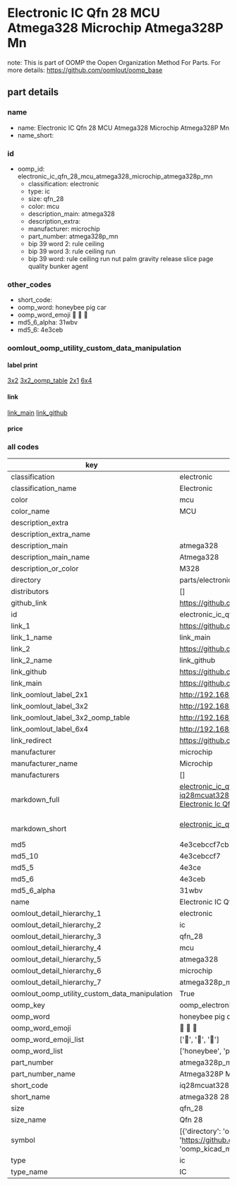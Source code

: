 # Electronic IC Qfn 28 MCU Atmega328 Microchip Atmega328P Mn  

note: This is part of OOMP the Oopen Organization Method For Parts. For more details: https://github.com/oomlout/oomp_base

##  part details
  







### name
* name: Electronic IC Qfn 28 MCU Atmega328 Microchip Atmega328P Mn
* name_short: 
### id
* oomp_id: electronic_ic_qfn_28_mcu_atmega328_microchip_atmega328p_mn
  * classification: electronic
  * type: ic
  * size: qfn_28
  * color: mcu
  * description_main: atmega328
  * description_extra: 
  * manufacturer: microchip
  * part_number: atmega328p_mn
  * bip 39 word 2: rule ceiling
  * bip 39 word 3: rule ceiling run
  * bip 39 word: rule ceiling run nut palm gravity release slice page quality bunker agent

### other_codes
* short_code: 
* oomp_word: honeybee pig car
* oomp_word_emoji :honeybee: :pig: :car:
* md5_6_alpha: 31wbv
* md5_6: 4e3ceb






### oomlout_oomp_utility_custom_data_manipulation
#### label print
[3x2](http://192.168.1.245:1112/?label=oomp%2031wbv)
[3x2_oomp_table](http://192.168.1.108:1112/?label=oomp%2031wbv)
[2x1](http://192.168.1.242:1112/?label=oomp%2031wbv)
[6x4](http://192.168.1.55:1112/?label=oomp%2031wbv)    

#### link

[link_main](https://github.com/oomlout/oomlout_oomp_version_1_messy/tree/main/parts/electronic_ic_qfn_28_mcu_atmega328_microchip_atmega328p_mn) [link_github](https://github.com/oomlout/oomlout_oomp_version_1_messy/tree/main/parts/electronic_ic_qfn_28_mcu_atmega328_microchip_atmega328p_mn)                             

#### price







### all codes 
| key | value |  
| --- | --- |  
| classification | electronic |  
| classification_name | Electronic |  
| color | mcu |  
| color_name | MCU |  
| description_extra |  |  
| description_extra_name |  |  
| description_main | atmega328 |  
| description_main_name | Atmega328 |  
| description_or_color | M328 |  
| directory | parts/electronic_ic_qfn_28_mcu_atmega328_microchip_atmega328p_mn |  
| distributors | [] |  
| github_link | https://github.com/oomlout/oomlout_oomp_part_src/tree/main/parts/electronic_ic_qfn_28_mcu_atmega328_microchip_atmega328p_mn |  
| id | electronic_ic_qfn_28_mcu_atmega328_microchip_atmega328p_mn |  
| link_1 | https://github.com/oomlout/oomlout_oomp_version_1_messy/tree/main/parts/electronic_ic_qfn_28_mcu_atmega328_microchip_atmega328p_mn |  
| link_1_name | link_main |  
| link_2 | https://github.com/oomlout/oomlout_oomp_version_1_messy/tree/main/parts/electronic_ic_qfn_28_mcu_atmega328_microchip_atmega328p_mn |  
| link_2_name | link_github |  
| link_github | https://github.com/oomlout/oomlout_oomp_version_1_messy/tree/main/parts/electronic_ic_qfn_28_mcu_atmega328_microchip_atmega328p_mn |  
| link_main | https://github.com/oomlout/oomlout_oomp_version_1_messy/tree/main/parts/electronic_ic_qfn_28_mcu_atmega328_microchip_atmega328p_mn |  
| link_oomlout_label_2x1 | http://192.168.1.242:1112/?label=oomp%2031wbv |  
| link_oomlout_label_3x2 | http://192.168.1.245:1112/?label=oomp%2031wbv |  
| link_oomlout_label_3x2_oomp_table | http://192.168.1.108:1112/?label=oomp%2031wbv |  
| link_oomlout_label_6x4 | http://192.168.1.55:1112/?label=oomp%2031wbv |  
| link_redirect | https://github.com/oomlout/oomlout_oomp_version_1_messy/tree/main/parts/electronic_ic_qfn_28_mcu_atmega328_microchip_atmega328p_mn |  
| manufacturer | microchip |  
| manufacturer_name | Microchip |  
| manufacturers | [] |  
| markdown_full | [electronic_ic_qfn_28_mcu_atmega328_microchip_atmega328p_mn](none)<br>[iq28mcuat328](none)<br>[Electronic Ic Qfn 28 Mcu Atmega328 Microchip Atmega328P Mn](none)<br><br> |  
| markdown_short | [electronic_ic_qfn_28_mcu_atmega328_microchip_atmega328p_mn](none)<br><br> |  
| md5 | 4e3cebccf7cb76a5984fa97b7a893de9 |  
| md5_10 | 4e3cebccf7 |  
| md5_5 | 4e3ce |  
| md5_6 | 4e3ceb |  
| md5_6_alpha | 31wbv |  
| name | Electronic IC Qfn 28 MCU Atmega328 Microchip Atmega328P Mn |  
| oomlout_detail_hierarchy_1 | electronic |  
| oomlout_detail_hierarchy_2 | ic |  
| oomlout_detail_hierarchy_3 | qfn_28 |  
| oomlout_detail_hierarchy_4 | mcu |  
| oomlout_detail_hierarchy_5 | atmega328 |  
| oomlout_detail_hierarchy_6 | microchip |  
| oomlout_detail_hierarchy_7 | atmega328p_mn |  
| oomlout_oomp_utility_custom_data_manipulation | True |  
| oomp_key | oomp_electronic_ic_qfn_28_mcu_atmega328_microchip_atmega328p_mn |  
| oomp_word | honeybee pig car |  
| oomp_word_emoji | :honeybee: :pig: :car: |  
| oomp_word_emoji_list | [':honeybee:', ':pig:', ':car:'] |  
| oomp_word_list | ['honeybee', 'pig', 'car'] |  
| part_number | atmega328p_mn |  
| part_number_name | Atmega328P Mn |  
| short_code | iq28mcuat328 |  
| short_name | atmega328 28 pin qfn |  
| size | qfn_28 |  
| size_name | Qfn 28 |  
| symbol | [{'directory': 'oomlout_oomp_symbol_bot/symbols/kicad_mcu_microchip_atmega_atmega328_p//working/working.kicad_sym', 'index': 0, 'link': 'https://github.com/oomlout/oomlout_oomp_symbol_bot/tree/main/symbols/kicad_mcu_microchip_atmega_atmega328_p', 'oomp_key': 'oomp_kicad_mcu_microchip_atmega_atmega328_p'}] |  
| type | ic |  
| type_name | IC |  
